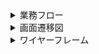 ﻿
<details>
<summary>業務フロー</summary>
--------------------------------------------------------------------------------------
待ち合わせオーナー : 待ち合わせフォームを作成→登録
										 待ち合わせ情報確認→応募者が参加するのを待機 (or 作成したフォームを削除)
										 
										 参加申し入れ受理→待ち合わせ場所表示。待ち合わせ場所へ移動
										 (この間新たにオーナーやクライアントとして参加申し入れやフォームの作成を出来ないように）
										 
										 参加申し入れ却下→応募者へ参加申し入れ却下を連絡
										 対戦後にお礼 or 報告

待ち合わせクライアント: 待ち合わせフォームを閲覧→詳細を確認
												待ち合わせ情報＆対戦相手情報確認→募集者に参加申し入れ(→本当に申し入れしますか？）
												参加申し入れ受理→待ち合わせ場所表示。待ち合わせ場所へ移動
												(この間新たにオーナーやクライアントとして参加申し入れやフォームの作成を出来ないように）
												
												参加申し入れ却下→オーナーからの却下の連絡を受理
												対戦後にお礼 or 報告
												
石山（開発者）(運営）: 報告を受理→報告内容からクライアントorオーナーにペナルティを付与

![業務フロー図URL](業務フロー図.png)
----------------------------------------------------------------------------------------

</details>

<details>
<summary>画面遷移図</summary>

![画面遷移図](flowchart.jpg)
</details>

<details>
<summary>ワイヤーフレーム</summary>

[wireframe](https://app.moqups.com/UW5eKXGNf299ulViBxvfK98MjMUiq9Nt/edit/page/a29d6f3c2)
</details>